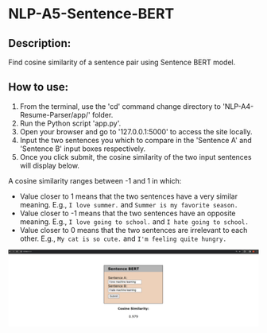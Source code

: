 # NLP-A5-Sentence-BERT
 
## Description:
Find cosine similarity of a sentence pair using Sentence BERT model.

## How to use:
1) From the terminal, use the 'cd' command change directory to 'NLP-A4-Resume-Parser/app/' folder.
2) Run the Python script 'app.py'.
3) Open your browser and go to '127.0.0.1:5000' to access the site locally.
4) Input the two sentences you which to compare in the 'Sentence A' and 'Sentence B' input boxes respectively.
5) Once you click submit, the cosine similarity of the two input sentences will display below.

A cosine similarity ranges between -1 and 1 in which:
- Value closer to 1 means that the two sentences have a very similar meaning. E.g., `I love summer.` and `Summer is my favorite season.`
- Value closer to -1 means that the two sentences have an opposite meaning. E.g., `I love going to school.` and `I hate going to school.`
- Value closer to 0 means that the two sentences are irrelevant to each other. E.g., `My cat is so cute.` and `I'm feeling quite hungry.`

![demonstration](./figures/app_demonstrate.png)